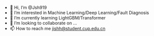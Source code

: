 - 👋 Hi, I’m @Jsh919
- 👀 I’m interested in Machine Learning/Deep Learning/Fault Diagnosis
- 🌱 I’m currently learning LightGBM/Transformer
- 💞️ I’m looking to collaborate on ...
- 📫 How to reach me jishh@student.cup.edu.cn

<!---
Jsh919/Jsh919 is a ✨ special ✨ repository because its `README.md` (this file) appears on your GitHub profile.
You can click the Preview link to take a look at your changes.
--->
